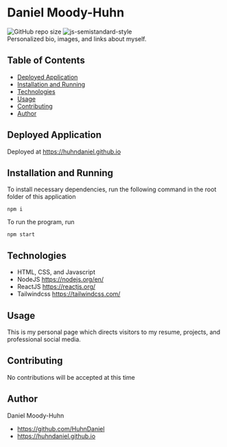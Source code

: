 # Daniel Moody-Huhn
![GitHub repo size](https://img.shields.io/github/repo-size/HuhnDaniel/react-portfolio) ![js-semistandard-style](https://img.shields.io/badge/code%20style-semistandard-brightgreen.svg)  
Personalized bio, images, and links about myself.
## Table of Contents
- [Deployed Application](#deployed-application)
- [Installation and Running](#installation-and-running)
- [Technologies](#technologies)
- [Usage](#usage)
- [Contributing](#contributing)
- [Author](#author)
## Deployed Application
Deployed at https://huhndaniel.github.io
## Installation and Running
To install necessary dependencies, run the following command in the root folder of this application
```
npm i
```
To run the program, run
```
npm start
```
## Technologies
- HTML, CSS, and Javascript
- NodeJS https://nodejs.org/en/
- ReactJS https://reactjs.org/
- Tailwindcss https://tailwindcss.com/
## Usage
This is my personal page which directs visitors to my resume, projects, and professional social media.
## Contributing
No contributions will be accepted at this time
## Author
Daniel Moody-Huhn  
  - https://github.com/HuhnDaniel  
  - https://huhndaniel.github.io
